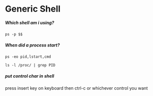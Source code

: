 # Generic Shell

##### Which shell am i using?

```
ps -p $$
```

##### When did a process start?

```
ps -eo pid,lstart,cmd
```

```
ls -l /proc/ | grep PID
```

##### put control char in shell
press insert key on keyboard then ctrl-c or whichever control you want
